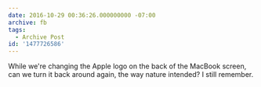 ```yaml
---
date: 2016-10-29 00:36:26.000000000 -07:00
archive: fb
tags: 
  - Archive Post
id: '1477726586'
---
```


While we're changing the Apple logo on the back of the MacBook screen, can we turn it back around again, the way nature intended? I still remember.
